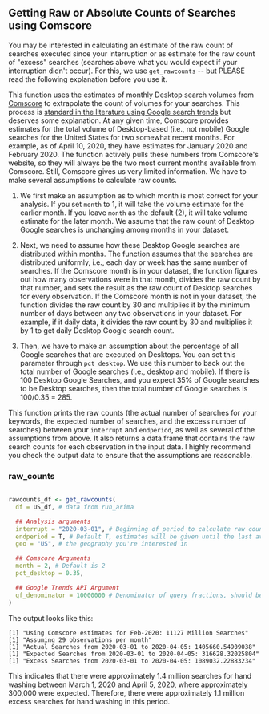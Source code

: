 ## Getting Raw or Absolute Counts of Searches using Comscore

You may be interested in calculating an estimate of the raw count of searches executed since your interruption or as estimate for the raw count of "excess" searches (searches above what you would expect if your interruption didn't occur). For this, we use `get_rawcounts` -- but PLEASE read the following explanation before you use it.

This function uses the estimates of monthly Desktop search volumes from [Comscore](https://www.comscore.com/Insights/Rankings?cs_edgescape_cc=US#tab_search_query/) to extrapolate the count of volumes for your searches. This process is [standard in the literature using Google search trends](https://jamanetwork.com/journals/jamainternalmedicine/fullarticle/2719193) but deserves some explanation. At any given time, Comscore provides estimates for the total volume of Desktop-based (i.e., not mobile) Google searches for the United States for two somewhat recent months. For example, as of April 10, 2020, they have estimates for January 2020 and February 2020. The function actively pulls these numbers from Comscore's website, so they will always be the two most current months available from Comscore. Still, Comscore gives us very limited information. We have to make several assumptions to calculate raw counts.

1. We first make an assumption as to which month is most correct for your analysis. If you set `month` to 1, it will take the volume estimate for the earlier month. If you leave `month` as the default (2), it will take volume estimate for the later month. We assume that the raw count of Desktop Google searches is unchanging among months in your dataset.

2. Next, we need to assume how these Desktop Google searches are distributed within months. The function assumes that the searches are distributed uniformly, i.e., each day or week has the same number of searches. If the Comscore month is in your dataset, the function figures out how many observations were in that month, divides the raw count by that number, and sets the result as the raw count of Desktop searches for every observation. If the Comscore month is not in your dataset, the function divides the raw count by 30 and multiplies it by the minimum number of days between any two observations in your dataset. For example, if it daily data, it divides the raw count by 30 and multiplies it by 1 to get daily Desktop Google search count.

3. Then, we have to make an assumption about the percentage of all Google searches that are executed on Desktops. You can set this parameter through `pct_desktop`. We use this number to back out the total number of Google searches (i.e., desktop and mobile). If there is 100 Desktop Google Searches, and you expect 35% of Google searches to be Desktop searches, then the total number of Google searches is 100/0.35 = 285.

This function prints the raw counts (the actual number of searches for your keywords, the expected number of searches, and the excess number of searches) between your `interrupt` and `endperiod`, as well as several of the assumptions from above. It also returns a data.frame that contains the raw search counts for each observation in the input data. I highly recommend you check the output data to ensure that the assumptions are reasonable.


### raw_counts
```r

rawcounts_df <- get_rawcounts(
  df = US_df, # data from run_arima

  ## Analysis arguments
  interrupt = "2020-03-01", # Beginning of period to calculate raw counts
  endperiod = T, # Default T, estimates will be given until the last available date in the dataset
  geo = "US", # the geography you're interested in

  ## Comscore Arguments
  month = 2, # Default is 2
  pct_desktop = 0.35,

  ## Google Trends API Argument
  qf_denominator = 10000000 # Denominator of query fractions, should be 10M, do not change
)

```

The output looks like this:

```
[1] "Using Comscore estimates for Feb-2020: 11127 Million Searches"
[1] "Assuming 29 observations per month"
[1] "Actual Searches from 2020-03-01 to 2020-04-05: 1405660.54909038"
[1] "Expected Searches from 2020-03-01 to 2020-04-05: 316628.32025804"
[1] "Excess Searches from 2020-03-01 to 2020-04-05: 1089032.22883234"

```

This indicates that there were approximately 1.4 million searches for hand washing between March 1, 2020 and April 5, 2020, where approximately 300,000 were expected. Therefore, there were approximately 1.1 million excess searches for hand washing in this period.
